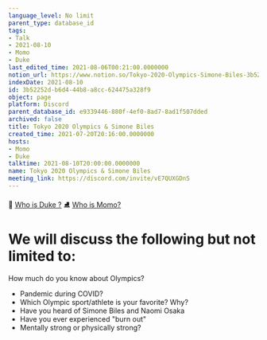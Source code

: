 ```yaml
---
language_level: No limit
parent_type: database_id
tags:
- Talk
- 2021-08-10
- Momo
- Duke
last_edited_time: 2021-08-06T00:21:00.0000000
notion_url: https://www.notion.so/Tokyo-2020-Olympics-Simone-Biles-3b52252db6d444b8a8cc624475a328f9
indexDate: 2021-08-10
id: 3b52252d-b6d4-44b8-a8cc-624475a328f9
object: page
platform: Discord
parent_database_id: e9339446-880f-4ef0-8ad7-8ad1f507dded
archived: false
title: Tokyo 2020 Olympics & Simone Biles
created_time: 2021-07-20T20:16:00.0000000
hosts:
- Momo
- Duke
talktime: 2021-08-10T20:00:00.0000000
name: Tokyo 2020 Olympics & Simone Biles
meeting_link: https://discord.com/invite/vE7QUXGDnS
---
```



👑   [Who is Duke ?](/e0958ccc596f4efea798c99507f0f16e) 
⛸️  [Who is Momo?](/23f0f26c7f1547c0b08477c0c6f1f461) 

# We will discuss the following but not limited to:
How much do you know about Olympics?
   - Pandemic during COVID?
   - Which Olympic sport/athlete is your favorite? Why?
   - Have you heard of Simone Biles and Naomi Osaka
   - Have you ever experienced "burn out"
   - Mentally strong or physically strong?




